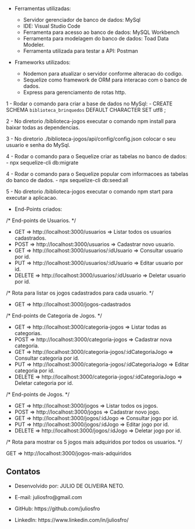 - Ferramentas utilizadas:
    - Servidor gerenciador de banco de dados: MySql
    - IDE: Visual Studio Code 
    - Ferramenta para acesso ao banco de dados: MySQL Workbench
    - Ferramenta para modelagem do banco de dados: Toad Data Modeler.
    - Ferramenta utilizada para testar a API: Postman

- Frameworks utilizados:
    - Nodemon para atualizar o servidor conforme alteracao do codigo.
    - Sequelize como framework de ORM para interacao com o banco de dados.
    - Express para gerenciamento de rotas http.

1 - Rodar o comando para criar a base de dados no MySql: 
     - CREATE SCHEMA `biblioteca_brinquedos` DEFAULT CHARACTER SET utf8 ;

2 - No diretorio /biblioteca-jogos executar o comando npm install para baixar todas as dependencias.

3 - No diretorio ./biblioteca-jogos/api/config/config.json colocar o seu usuario e senha do MySql.

4 - Rodar o comando para o Sequelize criar as tabelas no banco de dados:
    - npx sequelize-cli db:migrate  

4 - Rodar o comando para o Sequelize popular com informacoes as tabelas do banco de dados.
    - npx sequelize-cli db:seed:all 

5 - No diretorio /biblioteca-jogos executar o comando npm start para executar a aplicacao.

- End-Points criados:

/* End-points de Usuarios. */

- GET       =>  http://localhost:3000/usuarios                 => Listar todos os usuarios cadastrados.
- POST      =>  http://localhost:3000/usuarios                 => Cadastrar novo usuario.
- GET       =>  http://localhost:3000/usuarios/:idUsuario      => Consultar usuario por id.
- PUT       =>  http://localhost:3000/usuarios/:idUsuario      => Editar usuario por id.
- DELETE    =>  http://localhost:3000/usuarios/:idUsuario      => Deletar usuario por id.

/* Rota para listar os jogos cadastrados para cada usuario. */

- GET       =>  http://localhost:3000/jogos-cadastrados

/* End-points de Categoria de Jogos. */

- GET      =>  http://localhost:3000/categoria-jogos                      => Listar todas as categorias.
- POST     =>  http://localhost:3000/categoria-jogos                      => Cadastrar nova categoria.
- GET      =>  http://localhost:3000/categoria-jogos/:idCategoriaJogo     => Consultar categoria por id.
- PUT      =>  http://localhost:3000/categoria-jogos/:idCategoriaJogo     => Editar categoria por id.
- DELETE   =>  http://localhost:3000/categoria-jogos/:idCategoriaJogo     => Deletar categoria por id.

/* End-points de Jogos. */

- GET      =>  http://localhost:3000/jogos                      => Listar todos os jogos.
- POST     =>  http://localhost:3000/jogos                      => Cadastrar novo jogo.
- GET      =>  http://localhost:3000/jogos/:idJogo              => Consultar jogo por id.
- PUT      =>  http://localhost:3000/jogos/:idJogo              => Editar jogo por id.
- DELETE   =>  http://localhost:3000/jogos/:idJogo              => Deletar jogo por id.

/* Rota para mostrar os 5 jogos mais adquiridos por todos os usuarios. */

GET        =>  http://localhost:3000/jogos-mais-adquiridos



## Contatos

- <p> Desenvolvido por: JULIO DE OLIVEIRA NETO. </p>
- <p> E-mail: juliosfro@gmail.com </p>
- <p> GitHub: https://github.com/juliosfro </p>
- <p> LinkedIn: https://www.linkedin.com/in/juliosfro/ </p>
